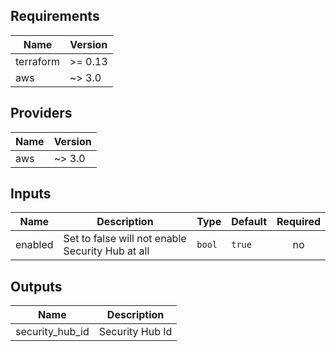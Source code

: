 ## Requirements

| Name | Version |
|------|---------|
| terraform | >= 0.13 |
| aws | ~> 3.0 |

## Providers

| Name | Version |
|------|---------|
| aws | ~> 3.0 |

## Inputs

| Name | Description | Type | Default | Required |
|------|-------------|------|---------|:--------:|
| enabled | Set to false will not enable Security Hub at all | `bool` | `true` | no |

## Outputs

| Name | Description |
|------|-------------|
| security\_hub\_id | Security Hub Id |
